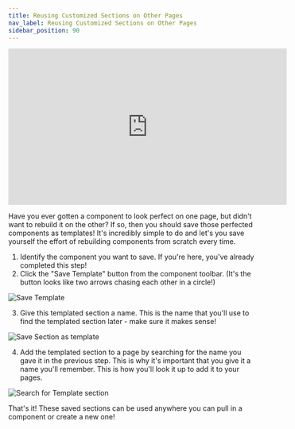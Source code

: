 ```yaml
---
title: Reusing Customized Sections on Other Pages
nav_label: Reusing Customized Sections on Other Pages
sidebar_position: 90
---
```


<iframe width="560" height="315" src="https://www.youtube.com/embed/DdQVTogJjK4" title="Creating Reusable Sections" frameborder="0" allow="accelerometer; autoplay; clipboard-write; encrypted-media; gyroscope; picture-in-picture; web-share" referrerpolicy="strict-origin-when-cross-origin" allowfullscreen></iframe>

Have you ever gotten a component to look perfect on one page, but didn't want to rebuild it on the other? If so, then
you should save those perfected components as templates! It's incredibly simple to do and let's you save yourself the
effort of rebuilding components from scratch every time.

1. Identify the component you want to save. If you're here, you've already completed this step!
2. Click the "Save Template" button from the component toolbar. (It's the button looks like two arrows chasing each other in a circle!)

![Save Template](/assets/studio/1.png)

3. Give this templated section a name. This is the name that you'll use to find the templated section later - make sure it makes sense!

![Save Section as template](/assets/studio/2.png)

4. Add the templated section to a page by searching for the name you gave it in the previous step. This is why it's important that you give it a name you'll remember. This is how you'll look it up to add it to your
pages.

![Search for Template section](/assets/studio/3.png)

That's it! These saved sections can be used anywhere you can pull in a component or create a new one!


